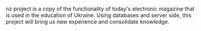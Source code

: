 nz project is a copy of the functionality of today's electronic magazine that is used in the education of Ukraine.  Using databases and server side, this project will bring us new experience and consolidate knowledge.
